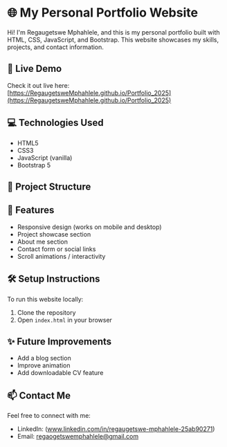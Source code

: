 # 🌐 My Personal Portfolio Website

Hi! I'm Regaugetswe Mphahlele, and this is my personal portfolio built with HTML, CSS, JavaScript, and Bootstrap. This website showcases my skills, projects, and contact information.

## 🚀 Live Demo

Check it out live here: [https://RegaugetsweMphahlele.github.io/Portfolio_2025](https://RegaugetsweMphahlele.github.io/Portfolio_2025)

## 💻 Technologies Used

- HTML5
- CSS3
- JavaScript (vanilla)
- Bootstrap 5

## 📂 Project Structure


## 📱 Features

- Responsive design (works on mobile and desktop)
- Project showcase section
- About me section
- Contact form or social links
- Scroll animations / interactivity

## 🛠️ Setup Instructions

To run this website locally:

1. Clone the repository  
2. Open `index.html` in your browser



## ✨ Future Improvements

- Add a blog section
- Improve animation
- Add downloadable CV feature

## 📫 Contact Me

Feel free to connect with me:

- LinkedIn: (www.linkedin.com/in/regaugetswe-mphahlele-25ab90271)
- Email: regaogetswemphahlele@gmail.com


